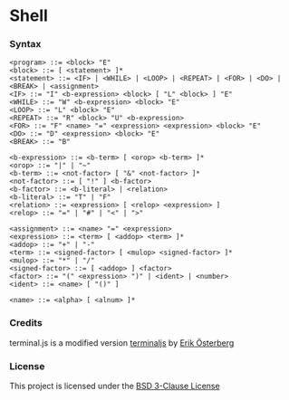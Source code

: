 # Shell

### Syntax ###
```
<program> ::= <block> "E"
<block> ::= [ <statement> ]*
<statement> ::= <IF> | <WHILE> | <LOOP> | <REPEAT> | <FOR> | <DO> | <BREAK> | <assignment>
<IF> ::= "I" <b-expression> <block> [ "L" <block> ] "E"
<WHILE> ::= "W" <b-expression> <block> "E"
<LOOP> ::= "L" <block> "E"
<REPEAT> ::= "R" <block> "U" <b-expression>
<FOR> ::= "F" <name> "=" <expression> <expression> <block> "E"
<DO> ::= "D" <expression> <block> "E"
<BREAK> ::= "B"

<b-expression> ::= <b-term> [ <orop> <b-term> ]*
<orop> ::= "|" | "~"
<b-term> ::= <not-factor> [ "&" <not-factor> ]*
<not-factor> ::= [ "!" ] <b-factor>
<b-factor> ::= <b-literal> | <relation>
<b-literal> ::= "T" | "F"
<relation> ::= <expression> [ <relop> <expression> ]
<relop> ::= "=" | "#" | "<" | ">"

<assignment> ::= <name> "=" <expression>
<expression> ::= <term> [ <addop> <term> ]*
<addop> ::= "+" | "-"
<term> ::= <signed-factor> [ <mulop> <signed-factor> ]*
<mulop> ::= "*" | "/"
<signed-factor> ::= [ <addop> ] <factor>
<factor> ::= "(" <expression> ")" | <ident> | <number>
<ident> ::= <name> [ "()" ]

<name> ::= <alpha> [ <alnum> ]*
```

### Credits ###

terminal.js is a modified version [terminaljs](https://github.com/eosterberg/terminaljs) by [Erik Österberg](https://github.com/eosterberg)

### License ###

This project is licensed under the [BSD 3-Clause License](./LICENSE)
